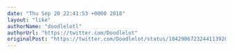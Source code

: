 ```yaml
---
date: "Thu Sep 20 22:41:53 +0000 2018"
layout: "like"
authorName: "doodlelotl"
authorUrl: "https://twitter.com/Doodlelot"
originalPost: "https://twitter.com/Doodlelot/status/1042906723244113920"
---
```

